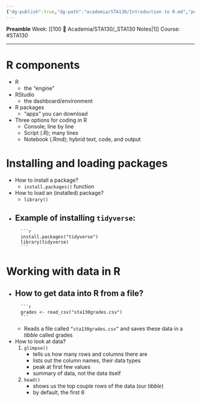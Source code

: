 ```yaml
---
{"dg-publish":true,"dg-path":"academia/STA130/Introduction to R.md","permalink":"/academia/sta-130/introduction-to-r/","created":"2024-01-15T16:30:59.791-05:00","updated":"2024-02-06T15:10:51.000-05:00"}
---
```


**Preamble**
Week: [[100 📒 Academia/STA130/_STA130 Notes\|1]]
Course: #STA130

---
# R components

- R
	- the “engine”
- RStudio
	- the dashboard/environment
- R packages
	- “apps” you can download
- Three options for coding in R
	- Console; line by line
	- Script (.R); many lines
	- Notebook (.Rmd); hybrid text, code, and output

# Installing and loading packages

- How to install a package?
	- `install.packages()` function
- How to load an (installed) package?
	- `library()`
- Example of installing `tidyverse`:
	-  
		```r
		install.packages("tidyverse")
		library(tidyverse)
		```

# Working with data in R

- How to get data into R from a file?
	- 
		```r
		grades <- read_csv("sta130grades.csv")
		```
	- Reads a file called `“sta130grades.csv”` and saves these data in a *tibble* called grades
- How to look at data?
	1. `glimpse()`
		- tells us how many rows and columns there are
		- lists out the column names, their data types
		- peak at first few values
		- summary of data, not the data itself
	2. `head()`
		- shows us the top couple rows of the data (our *tibble*)
		- by default, the first 6